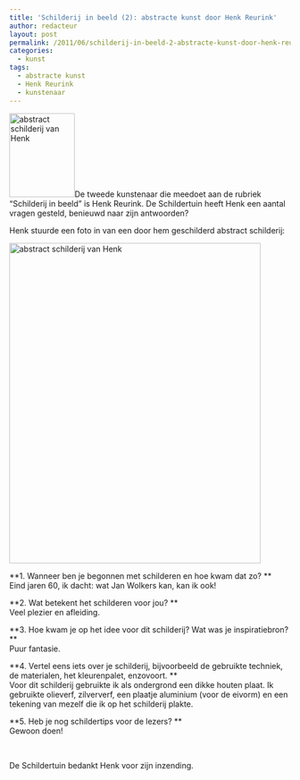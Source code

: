 ```yaml
---
title: 'Schilderij in beeld (2): abstracte kunst door Henk Reurink'
author: redacteur
layout: post
permalink: /2011/06/schilderij-in-beeld-2-abstracte-kunst-door-henk-reurink/
categories:
  - kunst
tags:
  - abstracte kunst
  - Henk Reurink
  - kunstenaar
---
```

<img class="alignleft size-thumbnail wp-image-1884" title="abstract schilderij van Henk" src="/wordpress/wp-content/uploads/2011/06/schilderij-van-Henk-117x150.jpg" alt="abstract schilderij van Henk" width="117" height="150" />De tweede kunstenaar die meedoet aan de rubriek &#8220;Schilderij in beeld&#8221; is Henk Reurink. De Schildertuin heeft Henk een aantal vragen gesteld, benieuwd naar zijn antwoorden?<!--more Lees het interview met Henk->-->

Henk stuurde een foto in van een door hem geschilderd abstract schilderij:

<img class="aligncenter size-full wp-image-1884" title="abstract schilderij van Henk" src="/wordpress/wp-content/uploads/2011/06/schilderij-van-Henk.jpg" alt="abstract schilderij van Henk" width="450" height="573" />

**1. Wanneer ben je begonnen met schilderen en hoe kwam dat zo? **  
Eind jaren 60, ik dacht: wat Jan Wolkers kan, kan ik ook!

**2. Wat betekent het schilderen voor jou? **  
Veel plezier en afleiding.

**3. Hoe kwam je op het idee voor dit schilderij? Wat was je inspiratiebron? **  
Puur fantasie.

**4. Vertel eens iets over je schilderij, bijvoorbeeld de gebruikte techniek, de materialen, het kleurenpalet, enzovoort. **  
Voor dit schilderij gebruikte ik als ondergrond een dikke houten plaat. Ik gebruikte olieverf, zilververf, een plaatje aluminium (voor de eivorm) en een tekening van mezelf die ik op het schilderij plakte.

**5. Heb je nog schildertips voor de lezers? **  
Gewoon doen!

&nbsp;

De Schildertuin bedankt Henk voor zijn inzending.
